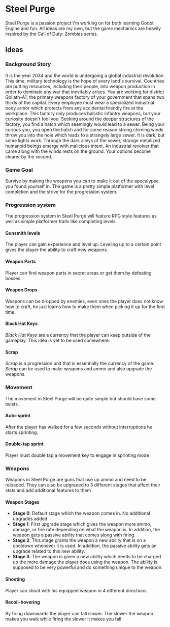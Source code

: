 # Steel Purge

Steel Purge is a passion project I'm working on for both learning Godot Engine and fun.
All ideas are my own, but the game mechanics are heavily inspired by the Call of Duty: 
Zombies series.

## Ideas

### Background Story

It is the year 2034 and the world is undergoing a global industrial revolution. This time,
military technology is the hope of every land's survival. Countries are putting
resources, including their people, into weapon production in order to dominate any war 
that inevitably arises. You are working for district Goliath-A1, the primary weapons 
factory of your government that spans two thirds of the capital. Every employee must wear 
a specialized industrial body armor which protects from any accidental friendly fire at 
the workplace. This factory only produces ballistic infantry weapons, but your curiosity
doesn't fool you. Seeking around the deeper structures of the factory, you find a hatch
which seemingly would lead to a sewer. Being your curious you, you open the hatch and for
some reason strong chiming winds throw you into the hole which leads to a strangely large
sewer. It is dark, but some lights work. Through the dark alleys of the sewer, strange
metalized humanoid beings emerge with malicious intent. An industrial revolver that came 
along with the winds rests on the ground. Your options become clearer by the second. 

### Game Goal

Survive by making the weapons you can to make it out of the apocalypse you found yourself in. 
The game is a pretty simple platformer with level completion and the strive for the progression
system. 

### Progression system

The progression system in Steel Purge will feature RPG style features as well as simple platformer
traits like completing levels.

#### Gunsmith levels

The player can gain experience and level up. Leveling up to a certain point gives the player the ability
to craft new weapons. 

#### Weapon Parts

Player can find weapon parts in secret areas or get them by defeating bosses

#### Weapon Drops

Weapons can be dropped by enemies, even ones the player does not know how to craft, he just learns how to
make them when picking it up for the first time. 

#### Black Hat Keys

*Black Hat Keys* are a currency that the player can keep outside of the gameplay. This idea is yet to be used
somewhere. 

#### Scrap

*Scrap* is a progression unit that is essentially the currency of the game. *Scrap* can be used
to make weapons and ammo and also upgrade the weapons. 

### Movement

The movement in Steel Purge will be quite simple but should have some twists.

#### Auto-sprint

After the player has walked for a few seconds without interruptions he starts sprinting.

#### Double-tap sprint 

Player must double tap a movement key to engage in sprinting mode

### Weapons

Weapons in Steel Purge are guns that use up ammo and need to be reloaded. They can also be upgraded 
to 3 different stages that affect their stats and add additional features to them

#### Weapon Stages

- **Stage 0**: Default stage which the weapon comes in. No additional upgrades added
- **Stage 1**: First upgrade stage which gives the weapon more ammo, damage, or fire rate depending on what
the weapon is. In addition, the weapon gets a passive ability that comes along with firing.
- **Stage 2**: This stage grants the weapon a new ability that is on a cooldown whenever it is used. In addition,
the passive ability gets an upgrade related to this new ability.
- **Stage 3**: The weapon is given a new abiltiy which needs to be charged up the more damage the player does using
the weapon. The ability is supposed to be very powerful and do something unique to the weapon. 

#### Shooting

Player can shoot with his equipped weapon in 4 different directions. 

#### Recoil-hovering

By firing downwards the player can fall slower. The slower the weapon makes you walk while firing the slower it makes you fall
